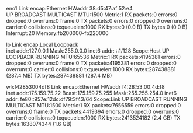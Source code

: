 eno1      Link encap:Ethernet  HWaddr 38:d5:47:af:52:e4  
          UP BROADCAST MULTICAST  MTU:1500  Metric:1
          RX packets:0 errors:0 dropped:0 overruns:0 frame:0
          TX packets:0 errors:0 dropped:0 overruns:0 carrier:0
          collisions:0 txqueuelen:1000 
          RX bytes:0 (0.0 B)  TX bytes:0 (0.0 B)
          Interrupt:20 Memory:fb200000-fb220000 

lo        Link encap:Local Loopback  
          inet addr:127.0.0.1  Mask:255.0.0.0
          inet6 addr: ::1/128 Scope:Host
          UP LOOPBACK RUNNING  MTU:65536  Metric:1
          RX packets:4195381 errors:0 dropped:0 overruns:0 frame:0
          TX packets:4195381 errors:0 dropped:0 overruns:0 carrier:0
          collisions:0 txqueuelen:1000 
          RX bytes:287438881 (287.4 MB)  TX bytes:287438881 (287.4 MB)

wlxf42853004df8 Link encap:Ethernet  HWaddr f4:28:53:00:4d:f8  
          inet addr:175.159.75.22  Bcast:175.159.75.255  Mask:255.255.254.0
          inet6 addr: fe80::957e:12dc:df79:3f43/64 Scope:Link
          UP BROADCAST RUNNING MULTICAST  MTU:1500  Metric:1
          RX packets:7656559 errors:0 dropped:0 overruns:0 frame:0
          TX packets:4419394 errors:0 dropped:0 overruns:0 carrier:0
          collisions:0 txqueuelen:1000 
          RX bytes:2413524182 (2.4 GB)  TX bytes:1638074344 (1.6 GB)

